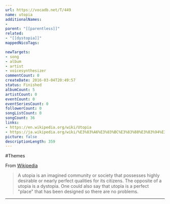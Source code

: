 ```yaml
---
url: https://vocadb.net/T/449
name: utopia
additionalNames: 
- 
parent: "[[parentless]]"
related:
- "[[dystopia]]"
mappedNicoTags:

newTargets:
- song
- album
- artist
- voicesynthesizer
commentCount: 0
createDate: 2016-03-04T20:49:57
status: Finished
albumCount: 5
artistCount: 0
eventCount: 0
eventSeriesCount: 0
followerCount: 0
songListCount: 0
songCount: 36
links: 
- https://en.wikipedia.org/wiki/Utopia
- https://ja.wikipedia.org/wiki/%E3%83%A6%E3%83%BC%E3%83%88%E3%83%94%E3%82%A2
picture: false
descriptionLength: 359
---
```


#Themes

From [Wikipedia](https://ja.wikipedia.org/wiki/%E3%83%A6%E3%83%BC%E3%83%88%E3%83%94%E3%82%A2)

>A utopia is an imagined community or society that possesses highly desirable or nearly perfect qualities for its citizens. The opposite of a utopia is a dystopia. One could also say that utopia is a perfect "place" that has been designed so there are no problems.

---


